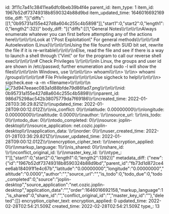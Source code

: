 id: 3f11c7a41c38411ea6dfc6beb39b4f4e
parent_id: 
item_type: 1
item_id: 1967b52df73749318b8590324b88d9bd
item_updated_time: 1646016692169
title_diff: "[{\"diffs\":[[1,\"0b95731a155e427d8a604c255c4b5898\"]],\"start1\":0,\"start2\":0,\"length1\":0,\"length2\":32}]"
body_diff: "[{\"diffs\":[[1,\"General Notes\\\r\\\n\\\r\\\nAlways enumerate whatever you can first before attempting any of the actions here\\\r\\\n\\\r\\\nLook at \\\"Post Exploitation\\\" For general methods\\\r\\\n\\\r\\\n# Autoelevation (Linux)\\\r\\\n\\\r\\\nUsing the file found with SUID bit set, rewrite the file if it is re-writable\\\r\\\n\\\r\\\nElse, read the file and see if there is a way to launch a shell through \\\"Vim\\\" or for the program to call our reverse shell exec\\\r\\\n\\\r\\\n# Check Privileges \\\r\\\n\\\r\\\nIn Linux, the groups and user id are shown in /etc/passwd; further enumeration and sudo -l will show the files\\\r\\\n\\\r\\\nIn Windows, use \\\r\\\n\\\r\\\n> whoami\\\r\\\n> \\\r\\\n> whoami /groups\\\r\\\n\\\r\\\n# File Privileges\\\r\\\n\\\r\\\nUse sigcheck to help\\\r\\\n\\\r\\\n> sigcheck.exe -a -m &lt;filename&gt;\\\r\\\n\\\r\\\n![73d947eeaec083a1d88bfde79d86fad7.png](:/9fd215f4b8314d3b91f97dafada1232b)\\\r\\\n\\\r\\\nid: 0b95731a155e427d8a604c255c4b5898\\\r\\\nparent_id: 986d75298ac542b38075779da7f69186\\\r\\\ncreated_time: 2022-01-28T03:36:29.821Z\\\r\\\nupdated_time: 2022-01-28T09:00:12.012Z\\\r\\\nis_conflict: 0\\\r\\\nlatitude: 0.00000000\\\r\\\nlongitude: 0.00000000\\\r\\\naltitude: 0.0000\\\r\\\nauthor: \\\r\\\nsource_url: \\\r\\\nis_todo: 0\\\r\\\ntodo_due: 0\\\r\\\ntodo_completed: 0\\\r\\\nsource: joplin-desktop\\\r\\\nsource_application: net.cozic.joplin-desktop\\\r\\\napplication_data: \\\r\\\norder: 0\\\r\\\nuser_created_time: 2022-01-28T03:36:29.821Z\\\r\\\nuser_updated_time: 2022-01-28T09:00:12.012Z\\\r\\\nencryption_cipher_text: \\\r\\\nencryption_applied: 0\\\r\\\nmarkup_language: 1\\\r\\\nis_shared: 0\\\r\\\nshare_id: \\\r\\\nconflict_original_id: \\\r\\\nmaster_key_id: \\\r\\\ntype_: 1\"]],\"start1\":0,\"start2\":0,\"length1\":0,\"length2\":1392}]"
metadata_diff: {"new":{"id":"1967b52df73749318b8590324b88d9bd","parent_id":"fb73d1d872ce4ee6ab184091f1e4c67b","latitude":"0.00000000","longitude":"0.00000000","altitude":"0.0000","author":"","source_url":"","is_todo":0,"todo_due":0,"todo_completed":0,"source":"joplin-desktop","source_application":"net.cozic.joplin-desktop","application_data":"","order":1646016692158,"markup_language":1,"is_shared":0,"share_id":"","conflict_original_id":"","master_key_id":""},"deleted":[]}
encryption_cipher_text: 
encryption_applied: 0
updated_time: 2022-02-28T02:54:21.509Z
created_time: 2022-02-28T02:54:21.509Z
type_: 13